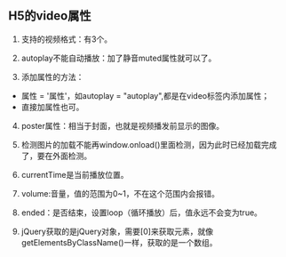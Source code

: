 ## H5的video属性 ##
1. 支持的视频格式：有3个。

2. autoplay不能自动播放：加了静音muted属性就可以了。

3. 添加属性的方法：
  - 属性 = '属性'，如autoplay = "autoplay",都是在video标签内添加属性；
  - 直接加属性也可。

4. poster属性：相当于封面，也就是视频播发前显示的图像。

5. 检测图片的加载不能再window.onload()里面检测，因为此时已经加载完成了，要在外面检测。

6. currentTime是当前播放位置。

7. volume:音量，值的范围为0~1，不在这个范围内会报错。

8. ended：是否结束，设置loop（循环播放）后，值永远不会变为true。

9. jQuery获取的是jQuery对象，需要[0]来获取元素，就像getElementsByClassName()一样，获取的是一个数组。
